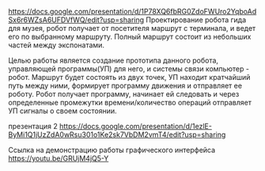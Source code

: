 https://docs.google.com/presentation/d/1P78XQ6fbRG0ZdoFWUro2YqboAdSx6r6WZsA6UFDVfWQ/edit?usp=sharing
Проектирование робота гида для музея, робот получает от посетителя маршрут с терминала, и ведет его по выбранному маршруту. 
Полный маршрут состоит из небольших частей между экспонатами.

Целью работы является создание прототипа данного робота, управляющей программы(УП) для него, и системы связи компьютер - робот.
Маршрут будет состоять из двух точек, УП находит кратчайший путь между ними, формирует программу движения и отправляет ее роботу. 
Робот получает программу, начинает ей следовать и через определенные промежутки времени/количество операций отправляет УП сигналы о своем состоянии.

презентация 2
https://docs.google.com/presentation/d/1ezlE-ByMi1Q1jUzZdA0wRsu301o1Ke2sk7VbDM2vmT4/edit?usp=sharing

Ссылка на демонстрацию работы графического интерфейса https://youtu.be/GRUjM4jQ5-Y 